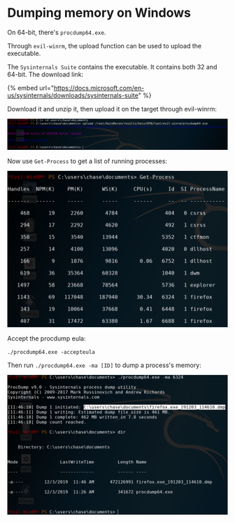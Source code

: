 # Dumping memory on Windows

On 64-bit, there's `procdump64.exe`. 

Through `evil-winrm`, the upload function can be used to upload the executable. 

The `Sysinternals Suite` contains the executable. It contains both 32 and 64-bit. The download link:

{% embed url="https://docs.microsoft.com/en-us/sysinternals/downloads/sysinternals-suite" %}

Download it and unzip it, then upload it on the target through evil-winrm:

![](.gitbook/assets/procdump64.png)

Now use `Get-Process` to get a list of running processes:

![](.gitbook/assets/getproc.png)

Accept the procdump eula:

```text
./procdump64.exe -accepteula
```

Then run `./procdump64.exe -ma [ID]` to dump a process's memory:

![](.gitbook/assets/memdumped.png)



